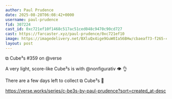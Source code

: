 ```yaml
---
author: Paul Prudence
date: 2025-08-28T06:08:42+0000
username: paul-prudence
fid: 307224
cast_id: 0xc721ef10f1468c517ac51ced048c9470c90cd727
cast: https://farcaster.xyz/paul-prudence/0xc721ef10
image: https://imagedelivery.net/BXluQx4ige9GuW0Ia56BHw/cbaeaf73-f265-4e1e-f4b4-35478ef12300/original
layout: post
---
```

⧉ Cube³s #359 on @verse    
  
A very light, score-like Cube³s is with @nonfigurativ 👁️ 👌   
  
There are a few days left to collect  ⧉ Cube³s 🙏   
  
https://verse.works/series/c-be3s-by-paul-prudence?sort=created_at-desc  

<img src='https://imagedelivery.net/BXluQx4ige9GuW0Ia56BHw/cbaeaf73-f265-4e1e-f4b4-35478ef12300/original' alt='' referrerpolicy='no-referrer'/>